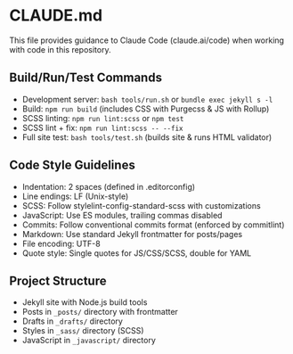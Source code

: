 # CLAUDE.md

This file provides guidance to Claude Code (claude.ai/code) when working with code in this repository.

## Build/Run/Test Commands

- Development server: `bash tools/run.sh` or `bundle exec jekyll s -l`
- Build: `npm run build` (includes CSS with Purgecss & JS with Rollup)
- SCSS linting: `npm run lint:scss` or `npm test`
- SCSS lint + fix: `npm run lint:scss -- --fix`
- Full site test: `bash tools/test.sh` (builds site & runs HTML validator)

## Code Style Guidelines

- Indentation: 2 spaces (defined in .editorconfig)
- Line endings: LF (Unix-style)
- SCSS: Follow stylelint-config-standard-scss with customizations
- JavaScript: Use ES modules, trailing commas disabled
- Commits: Follow conventional commits format (enforced by commitlint)
- Markdown: Use standard Jekyll frontmatter for posts/pages
- File encoding: UTF-8
- Quote style: Single quotes for JS/CSS/SCSS, double for YAML

## Project Structure

- Jekyll site with Node.js build tools
- Posts in `_posts/` directory with frontmatter
- Drafts in `_drafts/` directory
- Styles in `_sass/` directory (SCSS)
- JavaScript in `_javascript/` directory